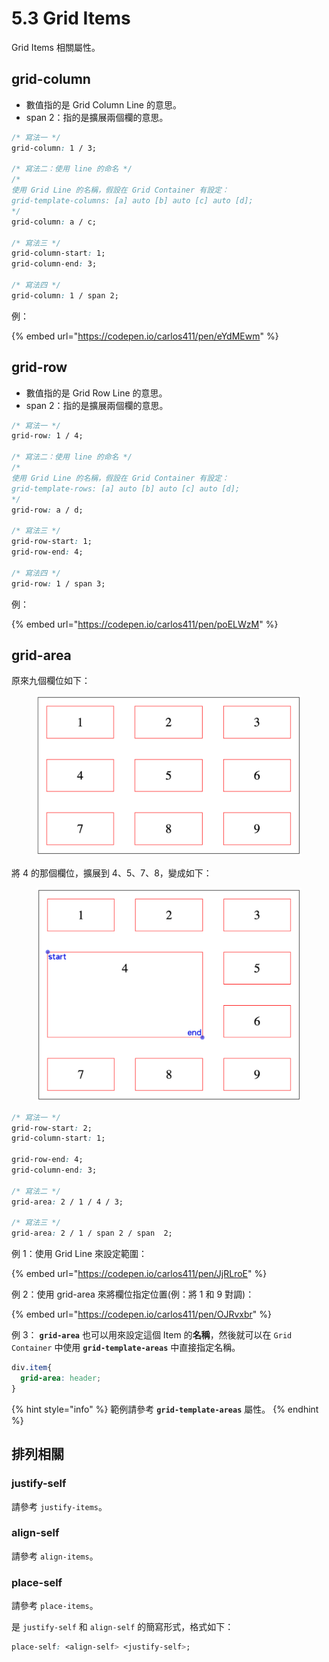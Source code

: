 # 5.3 Grid Items

Grid Items 相關屬性。

## grid-column

* 數值指的是 Grid Column Line 的意思。
* span 2：指的是擴展兩個欄的意思。

```css
/* 寫法一 */
grid-column: 1 / 3;

/* 寫法二：使用 line 的命名 */
/*
使用 Grid Line 的名稱，假設在 Grid Container 有設定：
grid-template-columns: [a] auto [b] auto [c] auto [d];
*/
grid-column: a / c;

/* 寫法三 */
grid-column-start: 1;
grid-column-end: 3;

/* 寫法四 */
grid-column: 1 / span 2;
```



例：

{% embed url="https://codepen.io/carlos411/pen/eYdMEwm" %}



## grid-row

* 數值指的是 Grid Row Line 的意思。
* span 2：指的是擴展兩個欄的意思。

```css
/* 寫法一 */
grid-row: 1 / 4;

/* 寫法二：使用 line 的命名 */
/*
使用 Grid Line 的名稱，假設在 Grid Container 有設定：
grid-template-rows: [a] auto [b] auto [c] auto [d];
*/
grid-row: a / d;

/* 寫法三 */
grid-row-start: 1;
grid-row-end: 4;

/* 寫法四 */
grid-row: 1 / span 3;
```



例：

{% embed url="https://codepen.io/carlos411/pen/poELWzM" %}



## grid-area

原來九個欄位如下：

<figure><img src="../.gitbook/assets/grid_nine_boxes.png" alt=""><figcaption></figcaption></figure>

將 4 的那個欄位，擴展到 4、5、7、8，變成如下：

<figure><img src="../.gitbook/assets/grid_area_combine.png" alt=""><figcaption></figcaption></figure>



```css
/* 寫法一 */
grid-row-start: 2;
grid-column-start: 1;
  
grid-row-end: 4;
grid-column-end: 3;

/* 寫法二 */
grid-area: 2 / 1 / 4 / 3;

/* 寫法三 */
grid-area: 2 / 1 / span 2 / span  2;
```



例 1：使用 Grid Line 來設定範圍：

{% embed url="https://codepen.io/carlos411/pen/JjRLroE" %}



例 2：使用 grid-area 來將欄位指定位置(例：將 1 和 9 對調)：

{% embed url="https://codepen.io/carlos411/pen/OJRvxbr" %}



例 3： **`grid-area`** 也可以用來設定這個 Item 的**名稱**，然後就可以在 `Grid Container` 中使用 **`grid-template-areas`** 中直接指定名稱。

```css
div.item{
  grid-area: header;
}
```

{% hint style="info" %}
範例請參考 **`grid-template-areas`** 屬性。
{% endhint %}



## 排列相關



### justify-self

請參考 `justify-items`。



### align-self

請參考 `align-items`。



### place-self

請參考 `place-items`。

是 `justify-self` 和 `align-self` 的簡寫形式，格式如下：

```css
place-self: <align-self> <justify-self>;
```




